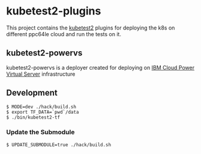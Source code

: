 # kubetest2-plugins

This project contains the [kubetest2](https://github.com/kubernetes-sigs/kubetest2) plugins for deploying the k8s on different ppc64le cloud and run the tests on it.

## kubetest2-powervs

kubetest2-powervs is a deployer created for deploying on [IBM Cloud Power Virtual Server](https://www.ibm.com/in-en/cloud/power-virtual-server) infrastructure

## Development
```shell
$ MODE=dev ./hack/build.sh
$ export TF_DATA=`pwd`/data
$ ./bin/kubetest2-tf
```
### Update the Submodule
```shell script
$ UPDATE_SUBMODULE=true ./hack/build.sh
```
